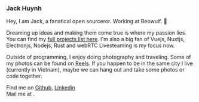 ### Jack Huynh

Hey, I am Jack, a fanatical open sourceror. Working at Beowulf. 👋

Dreaming up ideas and making them come true is where my passion lies. You can find my [full projects list here](https://moored-word-5c0.notion.site/To-Customer-Product-ToC-Product-6efe08d4f7e74393afeba968822a85ee). I'm also a big fan of Vuejs, Nuxtjs, Electronjs, Nodejs, Rust and webRTC Livesteaming is my focus now.

Outside of programming, I enjoy doing photography and traveling. Some of my photos can be found on [Reels](https://www.facebook.com/reel/679908756942208). If you happen to be in the same city I live (currently in Vietnam), maybe we can hang out and take some photos or code together.

Find me on [Github](https://github.com/jackhuynh95), [Linkedin](https://www.linkedin.com/in/jack-huynh-18133b132)\
Mail me at .

<!--
**jackhuynh95/jackhuynh95** is a ✨ _special_ ✨ repository because its `README.md` (this file) appears on your GitHub profile.

Here are some ideas to get you started:

- 🔭 I’m currently working on ...
- 🌱 I’m currently learning ...
- 👯 I’m looking to collaborate on ...
- 🤔 I’m looking for help with ...
- 💬 Ask me about ...
- 📫 How to reach me: ...
- 😄 Pronouns: ...
- ⚡ Fun fact: ...
-->
